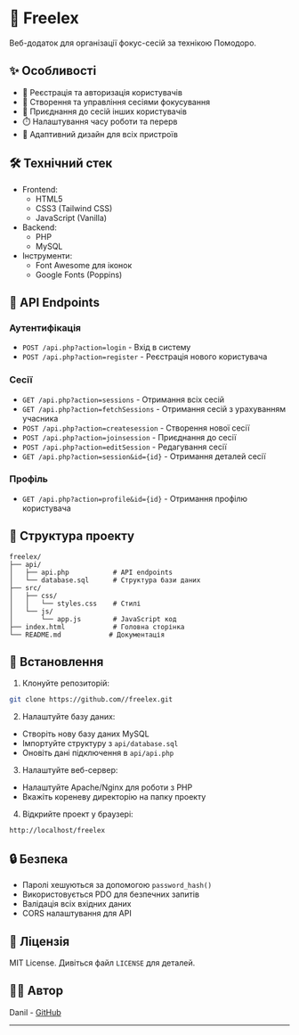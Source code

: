 # 🍅 Freelex

Веб-додаток для організації фокус-сесій за технікою Помодоро.

## ✨ Особливості

- 🔐 Реєстрація та авторизація користувачів
- 📅 Створення та управління сесіями фокусування
- 👥 Приєднання до сесій інших користувачів
- ⏱️ Налаштування часу роботи та перерв
- 📱 Адаптивний дизайн для всіх пристроїв

## 🛠 Технічний стек

- Frontend:
  - HTML5
  - CSS3 (Tailwind CSS)
  - JavaScript (Vanilla)
- Backend:
  - PHP
  - MySQL
- Інструменти:
  - Font Awesome для іконок
  - Google Fonts (Poppins)

## 📡 API Endpoints

### Аутентифікація
- `POST /api.php?action=login` - Вхід в систему
- `POST /api.php?action=register` - Реєстрація нового користувача

### Сесії
- `GET /api.php?action=sessions` - Отримання всіх сесій
- `GET /api.php?action=fetchSessions` - Отримання сесій з урахуванням учасника
- `POST /api.php?action=createsession` - Створення нової сесії
- `POST /api.php?action=joinsession` - Приєднання до сесії
- `POST /api.php?action=editSession` - Редагування сесії
- `GET /api.php?action=session&id={id}` - Отримання деталей сесії

### Профіль
- `GET /api.php?action=profile&id={id}` - Отримання профілю користувача

## 📁 Структура проекту

```
freelex/
├── api/
│   ├── api.php           # API endpoints
│   └── database.sql      # Структура бази даних
├── src/
│   ├── css/
│   │   └── styles.css    # Стилі
│   └── js/
│       └── app.js        # JavaScript код
├── index.html            # Головна сторінка
└── README.md            # Документація
```

## 🚀 Встановлення

1. Клонуйте репозиторій:
```bash
git clone https://github.com//freelex.git
```

2. Налаштуйте базу даних:
- Створіть нову базу даних MySQL
- Імпортуйте структуру з `api/database.sql`
- Оновіть дані підключення в `api/api.php`

3. Налаштуйте веб-сервер:
- Налаштуйте Apache/Nginx для роботи з PHP
- Вкажіть кореневу директорію на папку проекту

4. Відкрийте проект у браузері:
```
http://localhost/freelex
```

## 🔒 Безпека

- Паролі хешуються за допомогою `password_hash()`
- Використовується PDO для безпечних запитів
- Валідація всіх вхідних даних
- CORS налаштування для API

## 📝 Ліцензія

MIT License. Дивіться файл `LICENSE` для деталей.

## 👨‍💻 Автор

Danil - [GitHub](https://github.com/)

---